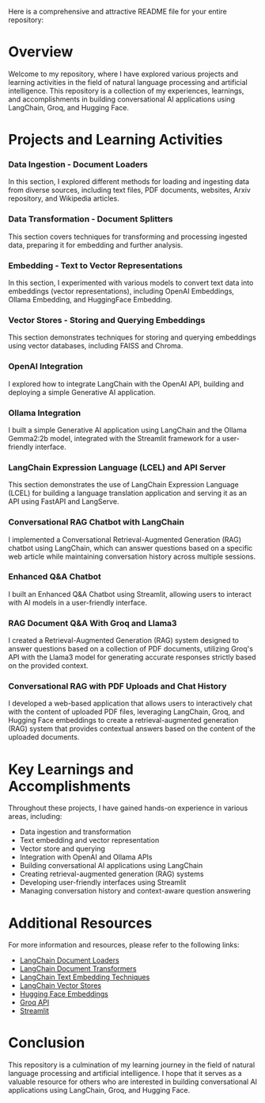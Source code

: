 Here is a comprehensive and attractive README file for your entire repository:

**Overview**
===============

Welcome to my repository, where I have explored various projects and learning activities in the field of natural language processing and artificial intelligence. This repository is a collection of my experiences, learnings, and accomplishments in building conversational AI applications using LangChain, Groq, and Hugging Face.

**Projects and Learning Activities**
================================

### Data Ingestion - Document Loaders

In this section, I explored different methods for loading and ingesting data from diverse sources, including text files, PDF documents, websites, Arxiv repository, and Wikipedia articles.

### Data Transformation - Document Splitters

This section covers techniques for transforming and processing ingested data, preparing it for embedding and further analysis.

### Embedding - Text to Vector Representations

In this section, I experimented with various models to convert text data into embeddings (vector representations), including OpenAI Embeddings, Ollama Embedding, and HuggingFace Embedding.

### Vector Stores - Storing and Querying Embeddings

This section demonstrates techniques for storing and querying embeddings using vector databases, including FAISS and Chroma.

### OpenAI Integration

I explored how to integrate LangChain with the OpenAI API, building and deploying a simple Generative AI application.

### Ollama Integration

I built a simple Generative AI application using LangChain and the Ollama Gemma2:2b model, integrated with the Streamlit framework for a user-friendly interface.

### LangChain Expression Language (LCEL) and API Server

This section demonstrates the use of LangChain Expression Language (LCEL) for building a language translation application and serving it as an API using FastAPI and LangServe.

### Conversational RAG Chatbot with LangChain

I implemented a Conversational Retrieval-Augmented Generation (RAG) chatbot using LangChain, which can answer questions based on a specific web article while maintaining conversation history across multiple sessions.

### Enhanced Q&A Chatbot

I built an Enhanced Q&A Chatbot using Streamlit, allowing users to interact with AI models in a user-friendly interface.

### RAG Document Q&A With Groq and Llama3

I created a Retrieval-Augmented Generation (RAG) system designed to answer questions based on a collection of PDF documents, utilizing Groq's API with the Llama3 model for generating accurate responses strictly based on the provided context.

### Conversational RAG with PDF Uploads and Chat History

I developed a web-based application that allows users to interactively chat with the content of uploaded PDF files, leveraging LangChain, Groq, and Hugging Face embeddings to create a retrieval-augmented generation (RAG) system that provides contextual answers based on the content of the uploaded documents.

**Key Learnings and Accomplishments**
=====================================

Throughout these projects, I have gained hands-on experience in various areas, including:

* Data ingestion and transformation
* Text embedding and vector representation
* Vector store and querying
* Integration with OpenAI and Ollama APIs
* Building conversational AI applications using LangChain
* Creating retrieval-augmented generation (RAG) systems
* Developing user-friendly interfaces using Streamlit
* Managing conversation history and context-aware question answering

**Additional Resources**
=========================

For more information and resources, please refer to the following links:

* [LangChain Document Loaders](https://python.langchain.com/v0.2/docs/integrations/document_loaders/)
* [LangChain Document Transformers](https://python.langchain.com/v0.1/docs/modules/data_connection/document_transformers/)
* [LangChain Text Embedding Techniques](https://python.langchain.com/v0.2/docs/integrations/text_embedding/)
* [LangChain Vector Stores](https://python.langchain.com/v0.1/docs/modules/data_connection/vectorstores/)
* [Hugging Face Embeddings](https://huggingface.co/docs/transformers/index)
* [Groq API](https://groq.com/docs)
* [Streamlit](https://streamlit.io/docs)

**Conclusion**
==========

This repository is a culmination of my learning journey in the field of natural language processing and artificial intelligence. I hope that it serves as a valuable resource for others who are interested in building conversational AI applications using LangChain, Groq, and Hugging Face.